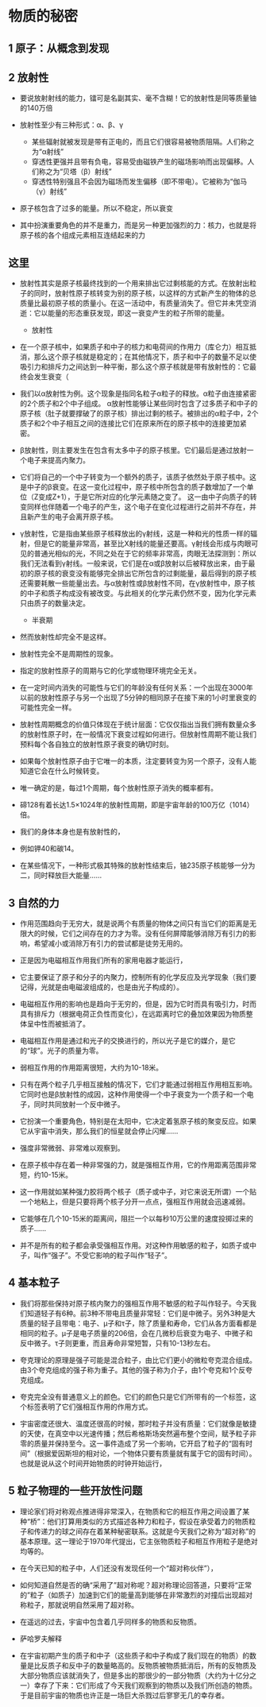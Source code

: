 # 物质的秘密

## 1 原子：从概念到发现

## 2 放射性

- 要说放射射线的能力，镭可是名副其实、毫不含糊！它的放射性是同等质量铀的140万倍

- 放射性至少有三种形式：α、β、γ
    - 某些辐射就被发现是带有正电的，而且它们很容易被物质阻隔。人们称之为“α射线”
    - 穿透性更强并且带有负电，容易受由磁铁产生的磁场影响而出现偏移。人们称之为“贝塔（β）射线”
    - 穿透性特别强且不会因为磁场而发生偏移（即不带电）。它被称为“伽马（γ）射线”

- 原子核包含了过多的能量。所以不稳定，所以衰变

- 其中扮演重要角色的并不是重力，而是另一种更加强烈的力：核力，也就是将原子核的各个组成元素相互连结起来的力

## 这里

- 放射性其实是原子核最终找到的一个用来排出它过剩核能的方式。在放射出粒子的同时，放射性原子核转变为别的原子核，以这样的方式新产生的物体的总质量比最初原子核的质量小。在这一活动中，有质量消失了。但它并未凭空消逝：它以能量的形态重获发现，即这一衰变产生的粒子所带的能量。
    * 放射性

- 在一个原子核中，如果质子和中子的核力和电荷间的作用力（库仑力）相互抵消，那么这个原子核就是稳定的；在其他情况下，质子和中子的数量不足以使吸引力和排斥力之间达到一种平衡，那么这个原子核就是带有放射性的：它最终会发生衰变（

- 我们以α放射性为例。这个现象是指同名粒子α粒子的释放。α粒子由连接紧密的2个质子和2个中子组成。 α放射性能够让某些同时包含了过多质子和中子的原子核（肚子就要撑破了的原子核）排出过剩的核子。被排出的α粒子中，2个质子和2个中子相互之间的连接比它们在原来所在的原子核中的连接更加紧密。

- β放射性，则主要发生在包含有太多中子的原子核里。它们最后是通过放射一个电子来提高内聚力。

- 它们将自己的一个中子转变为一个额外的质子，该质子依然处于原子核中。这是中子的β衰变。在这一变化过程中，原子核中所包含的质子数增加了一个单位（Z变成Z+1），于是它所对应的化学元素随之变了。 这一由中子向质子的转变同样也伴随着一个电子的产生，这个电子在变化过程进行之前并不存在，并且新产生的电子会离开原子核。

- γ放射性，它是指由某些原子核释放出的γ射线，这是一种和光的性质一样的辐射，但是它的能量非常高，甚至比X射线的能量还要高。γ射线会形成与肉眼可见的普通光相似的光，不同之处在于它的频率非常高，肉眼无法探测到：所以我们无法看到γ射线。一般来说，它们是在α或β放射以后被释放出来，由于最初的原子核的衰变没有能够完全排出它所包含的过剩能量，最后得到的原子核还需要耗散一些能量出去。与α放射性或β放射性不同，在γ放射性中，原子核的中子和质子构成没有被改变。与此相关的化学元素仍然不变，因为化学元素只由质子的数量决定。

    * 半衰期

- 然而放射性却完全不是这样。

- 放射性完全不是周期性的现象。

- 指定的放射性原子的周期与它的化学或物理环境完全无关。

- 在一定时间内消失的可能性与它们的年龄没有任何关系：一个出现在3000年以前的放射性原子与另一个出现了5分钟的相同原子在接下来的1小时里衰变的可能性完全一样。

- 放射性周期概念的价值只体现在于统计层面：它仅仅指出当我们拥有数量众多的放射性原子时，在一般情况下衰变过程如何进行。但放射性周期不能让我们预料每个各自独立的放射性原子衰变的确切时刻。

- 如果每个放射性原子由于它唯一的本质，注定要转变为另一个原子，没有人能知道它会在什么时候转变。

- 唯一确定的是，每过1个周期，每个放射性原子消失的概率都有。

- 碲128有着长达1.5×1024年的放射性周期，即是宇宙年龄的100万亿（1014）倍。

- 我们的身体本身也是有放射性的，

- 例如钾40和碳14。

- 在某些情况下，一种形式极其特殊的放射性结束后，铀235原子核能够一分为二，同时释放巨大能量……

## 3 自然的力

- 作用范围趋向于无穷大，就是说两个有质量的物体之间只有当它们的距离是无限大的时候，它们之间存在的力才为零。没有任何屏障能够消除万有引力的影响，希望减小或消除万有引力的尝试都是徒劳无用的。

- 正是因为电磁相互作用我们所有的家用电器才能运行，

- 它主要保证了原子和分子的内聚力，控制所有的化学反应及光学现象（我们要记得，光就是由电磁波组成的，也是由光子构成的）。

- 电磁相互作用的影响也是趋向于无穷的，但是，因为它时而具有吸引力，时而具有排斥力（根据电荷正负性而变化），在远距离时它的叠加效果因为物质整体呈中性而被抵消了。

- 电磁相互作用是通过和光子的交换进行的，所以光子是它的媒介，是它的“球”。光子的质量为零。

- 弱相互作用的作用距离很短，大约为10-18米。

- 只有在两个粒子几乎相互接触的情况下，它们才能通过弱相互作用相互影响。它同时也是β放射性的成因，这种作用使得一个中子衰变为一个质子和一个电子，同时共同放射一个反中微子。

- 它扮演一个重要角色，特别是在太阳中，它决定着氢原子核的聚变反应。如果它从宇宙中消失，那么我们的恒星就会停止闪耀……

- 强度非常微弱、非常难以观察到。

- 在原子核中存在着一种非常强的力，就是强相互作用，它的作用距离范围非常短，约10-15米。

- 这一作用就如某种强力胶将两个核子（质子或中子，对它来说无所谓）一个贴一个地粘上，但是只要将两个核子分开一点点，强相互作用就会迅速减弱。

- 它能够在几个10-15米的距离间，阻拦一个以每秒10万公里的速度投掷过来的质子……

- 并不是所有的粒子都会承受强相互作用。对这种作用敏感的粒子，如质子或中子，叫作“强子”。不受它影响的粒子叫作“轻子”。

## 4 基本粒子

- 我们将那些保持对原子核内聚力的强相互作用不敏感的粒子叫作轻子。今天我们知道轻子有6种。前3种不带电且质量非常轻：它们是中微子。另外3种是大质量的轻子且带电：电子、μ子和τ子，除了质量和寿命，它们从各方面看都是相同的粒子。μ子是电子质量的206倍，会在几微秒后衰变为电子、中微子和反中微子。τ子则更重，而且寿命非常短暂，只有10-13秒左右。

- 夸克理论的原理是强子可能是混合粒子，由比它们更小的微粒夸克混合组成。由3个夸克组成的强子称为重子。其他的强子称为介子，由1个夸克和1个反夸克组成。

- 夸克完全没有普通意义上的颜色。它们的颜色只是它们所带有的一个标签，这个标签表明了它们强相互作用的作用方式。

- 宇宙密度还很大、温度还很高的时候，那时粒子并没有质量：它们就像是敏捷的天使，在真空中以光速传播；然后希格斯场突然遍布整个空间，赋予粒子非零的质量并保持至今。这一事件造成了另一个影响，它开启了粒子的“固有时间”（根据爱因斯坦的相对论，一个物体只要有质量就有属于它的固有时间）。也就是说从这个时间开始物质的时钟开始运行，

## 5 粒子物理的一些开放性问题

- 理论家们将对称观点推进得非常深入，在物质和它的相互作用之间设置了某种“桥”：他们打算用类似的方式描述各种力和粒子，假设在承受着力的物质粒子和传递力的球之间存在着某种秘密联系。这就是今天我们之称为“超对称”的基本原理。这一理论于1970年代提出，它主张物质粒子和相互作用粒子是绝对均等的。

- 在今天已知的粒子中，人们还没有发现任何一个“超对称伙伴”），

- 如何知道自然是否的确“采用了”超对称呢？超对称理论回答道，只要将“正常的”粒子（如质子）加速到它们的能量高到能够在非常激烈的对撞后出现超对称粒子，那就说明自然采用了超对称。

- 在遥远的过去，宇宙中包含着几乎同样多的物质和反物质。

- 萨哈罗夫解释

- 在宇宙初期产生的质子和中子（这些质子和中子构成了我们现在的物质）的数量是比反质子和反中子的数量略高的。反物质被物质抵消后，所有的反物质及大部分物质应该就消失了，但是多出的那很少的一部分物质（大约为十亿分之一）幸存了下来：它们形成了今天我们观察到的物质以及我们所创造的物质。于是目前宇宙的物质也许正是一场巨大杀戮过后寥寥无几的幸存者。